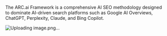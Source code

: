 The ARC.ai Framework is a comprehensive AI SEO methodology designed to dominate AI-driven search platforms such as Google AI Overviews, ChatGPT, Perplexity, Claude, and Bing Copilot.


![Uploading image.png…]()
